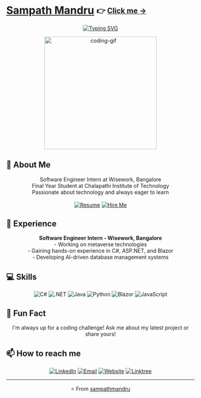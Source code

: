 # [Sampath Mandru](https://sampathmandru.github.io/My_Website/) <sub><sup>👉 [Click me →](https://sampathmandru.github.io/My_Website/)</sup></sub>

<p align="center">
  <a href="https://git.io/typing-svg"><img src="https://readme-typing-svg.herokuapp.com?font=Fira+Code&pause=1000&color=36BCF7FF&center=true&vCenter=true&width=435&lines=Software+Engineer+Intern;Final+Year+Student;Continuous+Learner" alt="Typing SVG" /></a>
</p>

<p align="center">
  <img src="https://camo.githubusercontent.com/88adc7c88c9d3dba7479020846ed35d13410e3707c7f149e1c6140cc6beaef9a/68747470733a2f2f70687973696373677572756b756c2e66696c65732e776f726470726573732e636f6d2f323031392f30322f6368617261637465722d312e676966" alt="coding-gif" width="300">
</p>

## 👋 About Me

<p align="center">
  Software Engineer Intern at Wisework, Bangalore<br>
  Final Year Student at Chalapathi Institute of Technology<br>
  Passionate about technology and always eager to learn<br><br>
  <a href="https://drive.google.com/file/d/1faVs-Y30kU0thOgFUIMZn1heu5nCSk9_/view?usp=drive_link" target="_blank"><img src="https://img.shields.io/badge/Resume-4285F4?style=for-the-badge&logo=google-drive&logoColor=white" alt="Resume"></a>
  <a href="mailto:venkatasambasivasampath@gmail.com?subject=Job%20Opportunity&body=Hi%20Sampath,%0D%0A%0D%0AI came across your profile and would like to discuss a potential job opportunity with you.%0D%0A%0D%0ABest regards," target="_blank"><img src="https://img.shields.io/badge/Wanna%20Hire%20Me%3F-D14836?style=for-the-badge&logo=gmail&logoColor=white" alt="Hire Me"></a>
</p>

## 💼 Experience

<p align="center">
  <strong>Software Engineer Intern - Wisework, Bangalore</strong><br>
  - Working on metaverse technologies<br>
  - Gaining hands-on experience in C#, ASP.NET, and Blazor<br>
  - Developing AI-driven database management systems
</p>

## 💻 Skills

<p align="center">
  <img src="https://img.shields.io/badge/C%23-239120?style=for-the-badge&logo=c-sharp&logoColor=white" alt="C#">
  <img src="https://img.shields.io/badge/.NET-5C2D91?style=for-the-badge&logo=.net&logoColor=white" alt=".NET">
  <img src="https://img.shields.io/badge/Java-ED8B00?style=for-the-badge&logo=java&logoColor=white" alt="Java">
  <img src="https://img.shields.io/badge/Python-3776AB?style=for-the-badge&logo=python&logoColor=white" alt="Python">
  <img src="https://img.shields.io/badge/Blazor-512BD4?style=for-the-badge&logo=blazor&logoColor=white" alt="Blazor">
  <img src="https://img.shields.io/badge/JavaScript-F7DF1E?style=for-the-badge&logo=javascript&logoColor=black" alt="JavaScript">
</p>

## 🌟 Fun Fact

<p align="center">
  I'm always up for a coding challenge! Ask me about my latest project or share yours!
</p>

## 📫 How to reach me

<p align="center">
  <a href="https://www.linkedin.com/in/sampath-mandru-3ba916251/"><img src="https://img.shields.io/badge/LinkedIn-0077B5?style=for-the-badge&logo=linkedin&logoColor=white" alt="LinkedIn"></a>
  <a href="mailto:venkatasambasivasampath@gmail.com"><img src="https://img.shields.io/badge/Email-D14836?style=for-the-badge&logo=gmail&logoColor=white" alt="Email"></a>
  <a href="https://sampathmandru.github.io/My_Website/"><img src="https://img.shields.io/badge/Website-4285F4?style=for-the-badge&logo=google-chrome&logoColor=white" alt="Website"></a>
  <a href="https://linktr.ee/sampathmandru"><img src="https://img.shields.io/badge/Linktree-39E09B?style=for-the-badge&logo=linktree&logoColor=white" alt="Linktree"></a>
</p>

---

<p align="center">
  ⭐️ From <a href="https://github.com/sampathmandru">sampathmandru</a>
</p>

